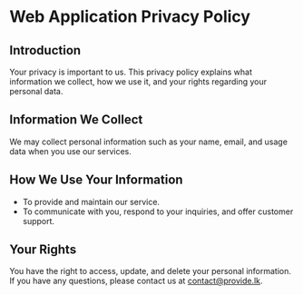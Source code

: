 # Web Application Privacy Policy

## Introduction

Your privacy is important to us. This privacy policy explains what information we collect, how we use it, and your rights regarding your personal data.

## Information We Collect

We may collect personal information such as your name, email, and usage data when you use our services.

## How We Use Your Information

-   To provide and maintain our service.
-   To communicate with you, respond to your inquiries, and offer customer support.

## Your Rights

You have the right to access, update, and delete your personal information. If you have any questions, please contact us at contact@provide.lk.
